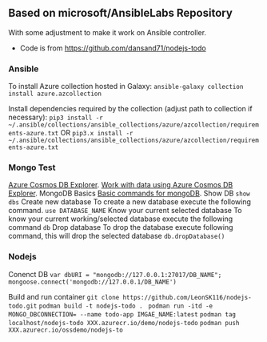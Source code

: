## Based on microsoft/AnsibleLabs Repository
With some adjustment to make it work on Ansible controller.
- Code is from https://github.com/dansand71/nodejs-todo

### Ansible
To install Azure collection hosted in Galaxy:
```ansible-galaxy collection install azure.azcollection```

Install dependencies required by the collection (adjust path to collection if necessary):
```pip3 install -r ~/.ansible/collections/ansible_collections/azure/azcollection/requirements-azure.txt```
OR
```pip3.x install -r ~/.ansible/collections/ansible_collections/azure/azcollection/requirements-azure.txt```

### Mongo Test
[Azure Cosmos DB Explorer](https://cosmos.azure.com/).
[Work with data using Azure Cosmos DB Explorer](https://learn.microsoft.com/en-us/azure/cosmos-db/data-explorer).
MongoDB Basics 
[Basic commands for mongoDB](https://blog.e-zest.com/basic-commands-for-mongodb).
Show DB
```show dbs```
Create new database
To create a new database execute the following command.
```use DATABASE_NAME```
Know your current selected database
To know your current working/selected database execute the following command
```db```
Drop database
To drop the database execute following command, this will drop the selected database
```db.dropDatabase()```

### Nodejs
Conenct DB
```var dbURI = "mongodb://127.0.0.1:27017/DB_NAME";```
```mongoose.connect('mongodb://127.0.0.1/DB_NAME')```

Build and run container
```git clone https://github.com/LeonSK116/nodejs-todo.git```
```podman build -t nodejs-todo . ```
```podman run -itd -e MONGO_DBCONNECTION= --name todo-app IMGAE_NAME:latest```
```podman tag localhost/nodejs-todo XXX.azurecr.io/demo/nodejs-todo```
```podman push XXX.azurecr.io/ossdemo/nodejs-to```
